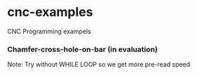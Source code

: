 # cnc-examples
CNC Programming exampels

### Chamfer-cross-hole-on-bar (in evaluation)
  Note:
  Try without WHILE LOOP  so we get more pre-read speed
